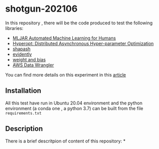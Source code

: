 # shotgun-202106

In this repository , there will be the code produced to test the following libraries:
* [MLJAR Automated Machine Learning for Humans](https://github.com/mljar/mljar-supervised#mljar-automated-machine-learning-for-humans)
* [Hyperopt: Distributed Asynchronous Hyper-parameter Optimization](http://hyperopt.github.io/hyperopt/)
* [shapash](https://github.com/MAIF/shapash)
* [evidently](https://github.com/evidentlyai/evidently)
* [weight and bias](https://wandb.ai/site)
* [AWS Data Wrangler](https://github.com/awslabs/aws-data-wrangler)

You can find more details on this experiment in this [article](http://the-odd-dataguy.com/)

## Installation

All this test have run in Ubuntu 20.04 environment and the python environment (a conda one , a python 3.7) can be built from the file `requirements.txt`

## Description

There is a brief descritpion of content of this repository:
*